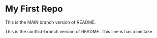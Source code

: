 # My First Repo

This is the MAIN branch version of README.

This is the conflict-branch version of README.
This line is has a mistake
